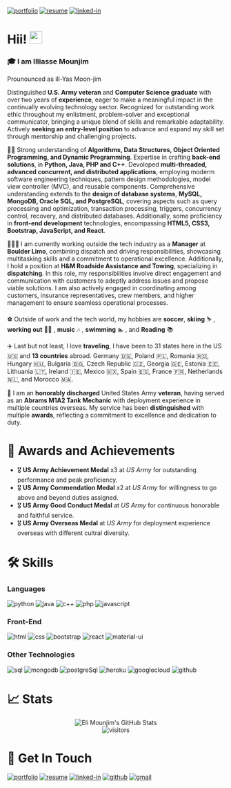 [![portfolio](https://img.shields.io/badge/Portfolio-5340ff?style=for-the-badge&logo=Google-chrome&logoColor=white)](https://elimounjim.github.io/Portfolio/)
[![resume](https://img.shields.io/badge/Resume-4285F4?style=for-the-badge&logo=read-the-docs&logoColor=white)](https://github.com/EliMounjim/Resume/blob/main/Illiasse%20software%20Developer%20resume.pdf)
[![linked-in](https://img.shields.io/badge/Linked_In-0077B5?style=for-the-badge&logo=LinkedIn&logoColor=white)](https://www.linkedin.com/in/illiasse-mounjim-199624170/)

# Hii! <img src="https://media.giphy.com/media/hvRJCLFzcasrR4ia7z/giphy.gif" width="29px" height="29px">
 
### 🎓 I am **Illiasse Mounjim**
Prounounced as ill-Yas Moon-jim

Distinguished **U.S. Army veteran** and **Computer Science graduate** with over two years of **experience**, eager to make a meaningful impact in the continually evolving technology sector. Recognized for outstanding work ethic throughout my enlistment, problem-solver and exceptional communicator, bringing a unique blend of skills and remarkable adaptability. Actively **seeking an entry-level position** to advance and expand my skill set through mentorship and challenging projects. 

👨‍💻 Strong understanding of **Algorithms, Data Structures, Object Oriented Programming, and Dynamic Programming**. Expertise in crafting **back-end solutions**, in **Python, Java, PHP and C++**. Devoloped **multi-threaded, advanced concurrent, and distributed applications**, employing moderm software engineering techniques, pattern design methodologies, model view controller (MVC), and reusable components. 
Comprehensive understanding extends to the **design of database systems**, **MySQL, MongoDB, Oracle SQL, and PostgreSQL**, covering aspects such as query processing and optimization, transaction processing, triggers, concurrency control, recovery, and distributed databases. Additionally, some proficiency in **front-end development** technologies, encompassing **HTML5, CSS3, Bootstrap, JavaScript, and React**.


👨🏻‍🔧 I am currently working outside the tech industry as a **Manager** at **Boulder Limo**, combining dispatch and driving responsibilities, showcasing multitasking skills and a commitment to operational excellence. Additionally, I hold a position at **H&M Roadside Assistance and Towing**, specializing in **dispatching**. In this role, my responsibilities involve direct engagement and communication with customers to adeptly address issues and propose viable solutions. I am also actively engaged in coordinating among customers, insurance representatives, crew members, and higher management to ensure seamless operational processes.

 
⚽️ Outside of work and the tech world, my hobbies are  **soccer**, **skiing** ⛷ , **working out** 🏋️‍♀️ , **music** 🎶 , **swimming** 🏊  , and **Reading** 📚 

✈️ Last but not least, I love **traveling**, I have been to 31 states here in the US 🇺🇸  and **13 countries** abroad. Germany 🇩🇪, Poland 🇵🇱, Romania 🇷🇴, Hungary 🇭🇺, Bulgaria 🇧🇬, Czech Republic 🇨🇿, Georgia 🇬🇪, Estonia 🇪🇪, Lithuania 🇱🇹, Ireland 🇮🇪, Mexico 🇲🇽, Spain 🇪🇸, France 🇫🇷, Netherlands 🇳🇱, and Morocco 🇲🇦.


🫡 I am an **honorably discharged** United States Army **veteran**, having served as an **Abrams M1A2 Tank Mechanic** with deployment experience in multiple countries overseas. My service has been **distinguished** with multiple **awards**, reflecting a commitment to excellence and dedication to duty.

# 🏅 Awards and Achievements 

-   🎖 **US Army Achievement Medal** x3  at _US Army_ for outstanding performance and peak proficiency.
-   🎖 **US Army Commendation Medal** x2 at _US Army_ for willingness to go above and beyond duties assigned. 
-   🎖 **US Army Good Conduct Medal**    at _US Army_ for continuous honorable and faithful service. 
-   🎖 **US Army Overseas Medal**        at _US Army_ for deployment experience overseas with different cultral diversity.



# 🛠️ Skills

### Languages

![python](https://img.shields.io/badge/Python-3776AB?style=for-the-badge&logo=python&logoColor=white)
![java](https://img.shields.io/badge/Java-ED8B00?style=for-the-badge&logo=openjdk&logoColor=white)
![c++](https://img.shields.io/badge/C%2B%2B-00599C?style=for-the-badge&logo=c%2B%2B&logoColor=white)
![php](https://img.shields.io/badge/PHP-777BB4?style=for-the-badge&logo=php&logoColor=white)
![javascript](https://img.shields.io/badge/JavaScript-F7DF1E?style=for-the-badge&logo=javascript&logoColor=black)

### Front-End

![html](https://img.shields.io/badge/HTML5-E34F26?style=for-the-badge&logo=html5&logoColor=white)
![css](https://img.shields.io/badge/CSS3-1572B6?style=for-the-badge&logo=css3&logoColor=white)
![bootstrap](https://img.shields.io/badge/Bootstrap-563D7C?style=for-the-badge&logo=bootstrap&logoColor=white)
![react](https://img.shields.io/badge/React-20232A?style=for-the-badge&logo=react&logoColor=61DAFB)
![material-ui](https://img.shields.io/badge/Material_UI-0081CB?style=for-the-badge&logo=mui&logoColor=white)

### Other Technologies

![sql](https://img.shields.io/badge/MySQL-005C84?style=for-the-badge&logo=mysql&logoColor=white)
![mongodb](https://img.shields.io/badge/MongoDB-4EA94B?style=for-the-badge&logo=mongodb&logoColor=white)
![postgreSql](https://img.shields.io/badge/PostgreSQL-316192?style=for-the-badge&logo=postgresql&logoColor=white)
![heroku](https://img.shields.io/badge/Heroku-430098?style=for-the-badge&logo=heroku&logoColor=white)
![googlecloud](https://img.shields.io/badge/Google_Cloud-4285F4?style=for-the-badge&logo=google-cloud&logoColor=white)
![github](https://img.shields.io/badge/GitHub-100000?style=for-the-badge&logo=github&logoColor=white)



# 📈 Stats

<div align="center">
    <img src="https://github-readme-stats.vercel.app/api?username=EliMounjim&show_icons=true&hide_border=true" alt="Eli Mounjim's GitHub Stats">
    <br />
    <img src="https://visitor-badge.laobi.icu/badge?page_id=EliMounjim.EliMounjim" alt="visitors">
</div>



# 🔗 Get In Touch
[![portfolio](https://img.shields.io/badge/Portfolio-5340ff?style=for-the-badge&logo=Google-chrome&logoColor=white)](https://elimounjim.github.io/Portfolio/)
[![resume](https://img.shields.io/badge/Resume-4285F4?style=for-the-badge&logo=read-the-docs&logoColor=white)](https://github.com/EliMounjim/Resume/blob/main/Illiasse%20software%20Developer%20resume.pdf)
[![linked-in](https://img.shields.io/badge/Linked_In-0077B5?style=for-the-badge&logo=LinkedIn&logoColor=white)](https://www.linkedin.com/in/illiasse-mounjim-199624170/)
[![github](https://img.shields.io/badge/GitHub-000000?style=for-the-badge&logo=GitHub&logoColor=white)](https://github.com/EliMounjim)
[![gmail](https://img.shields.io/badge/Gmail-D14836?style=for-the-badge&logo=Gmail&logoColor=white)](illiasse.mounjim@outlook.com)

<!--
**IliasMounjim/IliasMounjim** is a ✨ _special_ ✨ repository because its `README.md` (this file) appears on your GitHub profile.

Here are some ideas to get you started:

- 🔭 I’m currently working on ...
- 🌱 I’m currently learning ...
- 👯 I’m looking to collaborate on ...
- 🤔 I’m looking for help with ...
- 💬 Ask me about ...
- 📫 How to reach me: ...
- 😄 Pronouns: ...
- ⚡ Fun fact: ...
-->
